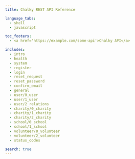 ```yaml
---
title: Chalky REST API Reference

language_tabs:
  - shell
  - javascript

toc_footers:
  - <a href='https://example.com/some-api'>Chalky API</a>

includes:
  - intro
  - health
  - system
  - register
  - login
  - reset_request
  - reset_password
  - confirm_email
  - general
  - user/0_user
  - user/1_user
  - user/2_relations
  - charity/0_charity
  - charity/1_charity
  - charity/2_charity
  - school/0_school
  - school/1_school
  - volunteer/0_volunteer
  - volunteer/2_volunteer
  - status_codes

search: true
---
```

